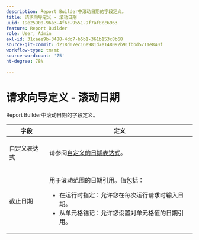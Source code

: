 ```yaml
---
description: Report Builder中滚动日期的字段定义。
title: 请求向导定义 - 滚动日期
uuid: 19e25900-96a3-4f6c-9551-9f7af8cc6963
feature: Report Builder
role: User, Admin
exl-id: 31caee9b-3488-4dc7-b5b1-361b153c8b68
source-git-commit: d218d07ec16e981d7e148092b91fbbd5711e840f
workflow-type: tm+mt
source-wordcount: '75'
ht-degree: 78%

---
```


# 请求向导定义 - 滚动日期

Report Builder中滚动日期的字段定义。

<table id="table_620F3BD3FD1B4C85A0319107EC03D54F"> 
 <thead> 
  <tr> 
   <th colname="col1" class="entry"> 字段 </th> 
   <th colname="col2" class="entry"> 定义 </th> 
  </tr> 
 </thead>
 <tbody> 
  <tr> 
   <td colname="col1"> <p>自定义表达式 </p> </td> 
   <td colname="col2"> <p>请参阅<a href="/help/analyze/report-builder/data-requests/configuring-report-dates/c-customized-date-expressions/t-customized-date-expressions.md"   >自定义的日期表达式</a>。 </p> </td> 
  </tr> 
  <tr> 
   <td colname="col1"> <p> 截止日期 </p> </td> 
   <td colname="col2"> <p>用于滚动范围的日期引用。值包括： </p> 
    <ul id="ul_6B73B707B7CB4C7D88299A8337260800"> 
     <li id="li_48FD414FCF884F3AADB7CFBC90C7EF51"> 在运行时指定：允许您在每次运行请求时输入日期。 </li> 
     <li id="li_B1AE95854C1B4228A39164373A1C5303"> 从单元格锚记：允许您设置对单元格值的日期引用。 </li> 
    </ul> </td> 
  </tr> 
 </tbody> 
</table>

